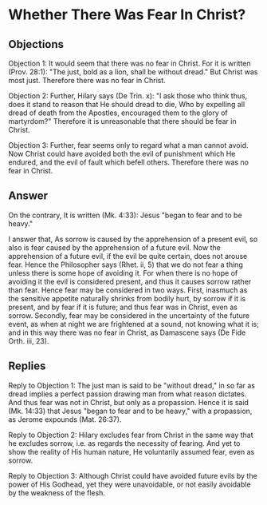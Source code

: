 # Whether There Was Fear In Christ?

## Objections

Objection 1: It would seem that there was no fear in Christ. For it is written (Prov. 28:1): "The just, bold as a lion, shall be without dread." But Christ was most just. Therefore there was no fear in Christ.

Objection 2: Further, Hilary says (De Trin. x): "I ask those who think thus, does it stand to reason that He should dread to die, Who by expelling all dread of death from the Apostles, encouraged them to the glory of martyrdom?" Therefore it is unreasonable that there should be fear in Christ.

Objection 3: Further, fear seems only to regard what a man cannot avoid. Now Christ could have avoided both the evil of punishment which He endured, and the evil of fault which befell others. Therefore there was no fear in Christ.

## Answer

On the contrary, It is written (Mk. 4:33): Jesus "began to fear and to be heavy."

I answer that, As sorrow is caused by the apprehension of a present evil, so also is fear caused by the apprehension of a future evil. Now the apprehension of a future evil, if the evil be quite certain, does not arouse fear. Hence the Philosopher says (Rhet. ii, 5) that we do not fear a thing unless there is some hope of avoiding it. For when there is no hope of avoiding it the evil is considered present, and thus it causes sorrow rather than fear. Hence fear may be considered in two ways. First, inasmuch as the sensitive appetite naturally shrinks from bodily hurt, by sorrow if it is present, and by fear if it is future; and thus fear was in Christ, even as sorrow. Secondly, fear may be considered in the uncertainty of the future event, as when at night we are frightened at a sound, not knowing what it is; and in this way there was no fear in Christ, as Damascene says (De Fide Orth. iii, 23).

## Replies

Reply to Objection 1: The just man is said to be "without dread," in so far as dread implies a perfect passion drawing man from what reason dictates. And thus fear was not in Christ, but only as a propassion. Hence it is said (Mk. 14:33) that Jesus "began to fear and to be heavy," with a propassion, as Jerome expounds (Mat. 26:37).

Reply to Objection 2: Hilary excludes fear from Christ in the same way that he excludes sorrow, i.e. as regards the necessity of fearing. And yet to show the reality of His human nature, He voluntarily assumed fear, even as sorrow.

Reply to Objection 3: Although Christ could have avoided future evils by the power of His Godhead, yet they were unavoidable, or not easily avoidable by the weakness of the flesh.